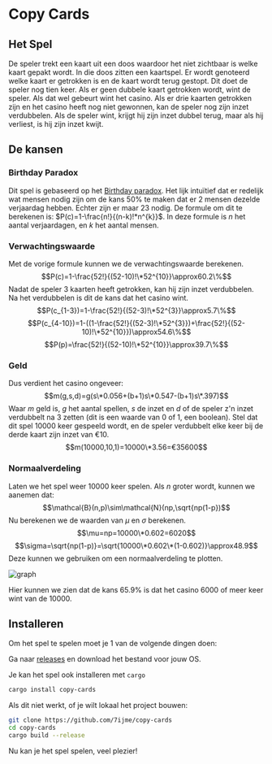 # Copy Cards

## Het Spel

De speler trekt een kaart uit een doos waardoor het niet zichtbaar is welke kaart gepakt wordt. In die doos zitten een kaartspel. Er wordt genoteerd welke kaart er getrokken is en de kaart wordt terug gestopt. Dit doet de speler nog tien keer. Als er geen dubbele kaart getrokken wordt, wint de speler. Als dat wel gebeurt wint het casino. Als er drie kaarten getrokken zijn en het casino heeft nog niet gewonnen, kan de speler nog zijn inzet verdubbelen. Als de speler wint, krijgt hij zijn inzet dubbel terug, maar als hij verliest, is hij zijn inzet kwijt. 

## De kansen

### Birthday Paradox

Dit spel is gebaseerd op het [Birthday paradox](https://en.wikipedia.org/wiki/Birthday_problem). Het lijk intuïtief dat er redelijk wat mensen nodig zijn om de kans 50\% te maken dat er 2 mensen dezelde verjaardag hebben. Echter zijn er maar 23 nodig. De formule om dit te berekenen is:
$P(c)=1-\frac{n!}{(n-k)!*n^{k}}$. In deze formule is $n$ het aantal verjaardagen, en $k$ het aantal mensen.

### Verwachtingswaarde

Met de vorige formule kunnen we de verwachtingswaarde berekenen.
$$P(c)=1-\frac{52!}{(52-10)!\*52^{10}}\approx60.2\%$$
Nadat de speler 3 kaarten heeft getrokken, kan hij zijn inzet verdubbelen. Na het verdubbelen is dit de kans dat het casino wint.
$$P(c_{1-3})=1-\frac{52!}{(52-3)!\*52^{3}}\approx5.7\%$$
$$P(c_{4-10})=1-((1-\frac{52!}{(52-3)!\*52^{3}})+\frac{52!}{(52-10)!\*52^{10}})\approx54.6\%$$
$$P(p)=\frac{52!}{(52-10)!\*52^{10}}\approx39.7\%$$
### Geld
Dus verdient het casino ongeveer:
$$m(g,s,d)=g(s\*0.056+(b+1)s\*0.547-(b+1)s\*.397)$$
Waar $m$ geld is, $g$ het aantal spellen, $s$ de inzet en $d$ of de speler z'n inzet verdubbelt na 3 zetten (dit is een waarde van 0 of 1, een boolean).
Stel dat dit spel $10 000$ keer gespeeld wordt, en de speler verdubbelt elke keer bij de derde kaart zijn inzet van €10.
$$m(10000,10,1)=10000\*3.56=€35600$$
### Normaalverdeling
Laten we het spel weer 10000 keer spelen.
Als $n$ groter wordt, kunnen we aanemen dat:
$$\mathcal{B}(n,p)\sim\mathcal{N}(np,\sqrt{np(1-p})$$
Nu berekenen we de waarden van $\mu$ en $\sigma$ berekenen.
$$\mu=np=10000\*0.602=6020$$
$$\sigma=\sqrt{np(1-p)}=\sqrt{10000\*0.602\*(1-0.602)}\approx48.9$$
Deze kunnen we gebruiken om een normaalverdeling te plotten.

![graph](https://github.com/7ijme/copy-cards/assets/68817281/e0fb2e32-8928-489a-8deb-a48666952229)

Hier kunnen we zien dat de kans  65.9\% is dat het casino 6000 of meer keer wint van de 10000.
## Installeren
Om het spel te spelen moet je 1 van de volgende dingen doen:

Ga naar [releases](https://github.com/7ijme/copy-cards/releases/latest) en download het bestand voor jouw OS.

Je kan het spel ook installeren met `cargo`
```sh
cargo install copy-cards
```

Als dit niet werkt, of je wilt lokaal het project bouwen:
```sh
git clone https://github.com/7ijme/copy-cards
cd copy-cards
cargo build --release
```

Nu kan je het spel spelen, veel plezier!
